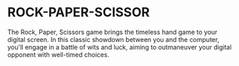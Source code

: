 # ROCK-PAPER-SCISSOR
The Rock, Paper, Scissors game brings the timeless hand game to your digital screen. In this classic showdown between you and the computer, you'll engage in a battle of wits and luck, aiming to outmaneuver your digital opponent with well-timed choices.
